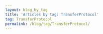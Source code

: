```yaml
---
layout: blog_by_tag
title: 'Articles by tag: TransferProtocol'
tag: TransferProtocol
permalink: /blog/tag/TransferProtocol/
---
```

